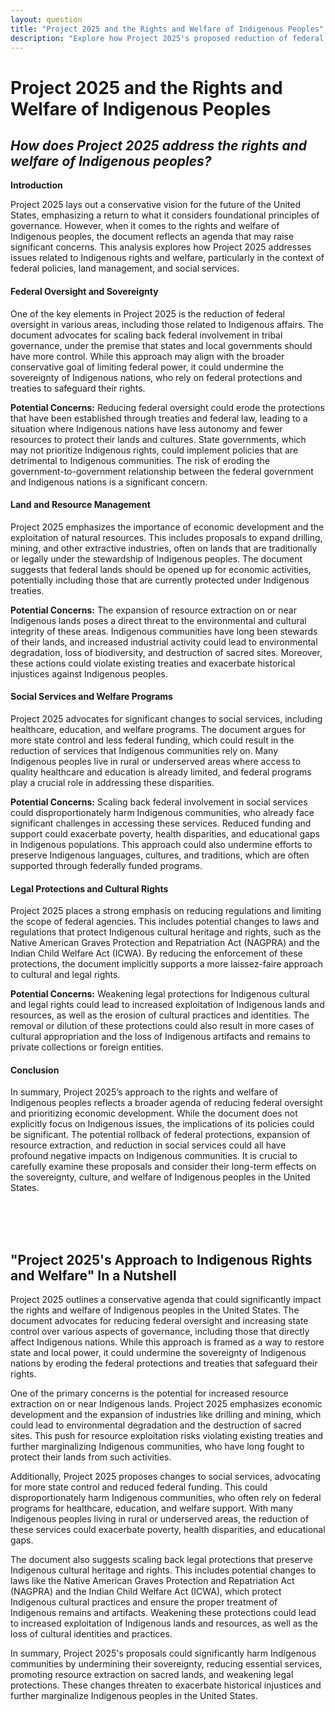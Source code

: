 ```yaml
---
layout: question
title: "Project 2025 and the Rights and Welfare of Indigenous Peoples"
description: "Explore how Project 2025's proposed reduction of federal oversight in Indigenous affairs could impact the rights, land sovereignty, and welfare of Indigenous communities."
---
```


# Project 2025 and the Rights and Welfare of Indigenous Peoples

## *How does Project 2025 address the rights and welfare of Indigenous peoples?*

**Introduction**

Project 2025 lays out a conservative vision for the future of the United States, emphasizing a return to what it considers foundational principles of governance. However, when it comes to the rights and welfare of Indigenous peoples, the document reflects an agenda that may raise significant concerns. This analysis explores how Project 2025 addresses issues related to Indigenous rights and welfare, particularly in the context of federal policies, land management, and social services.


#### Federal Oversight and Sovereignty

One of the key elements in Project 2025 is the reduction of federal oversight in various areas, including those related to Indigenous affairs. The document advocates for scaling back federal involvement in tribal governance, under the premise that states and local governments should have more control. While this approach may align with the broader conservative goal of limiting federal power, it could undermine the sovereignty of Indigenous nations, who rely on federal protections and treaties to safeguard their rights.

**Potential Concerns:** Reducing federal oversight could erode the protections that have been established through treaties and federal law, leading to a situation where Indigenous nations have less autonomy and fewer resources to protect their lands and cultures. State governments, which may not prioritize Indigenous rights, could implement policies that are detrimental to Indigenous communities. The risk of eroding the government-to-government relationship between the federal government and Indigenous nations is a significant concern.

#### Land and Resource Management

Project 2025 emphasizes the importance of economic development and the exploitation of natural resources. This includes proposals to expand drilling, mining, and other extractive industries, often on lands that are traditionally or legally under the stewardship of Indigenous peoples. The document suggests that federal lands should be opened up for economic activities, potentially including those that are currently protected under Indigenous treaties.

**Potential Concerns:** The expansion of resource extraction on or near Indigenous lands poses a direct threat to the environmental and cultural integrity of these areas. Indigenous communities have long been stewards of their lands, and increased industrial activity could lead to environmental degradation, loss of biodiversity, and destruction of sacred sites. Moreover, these actions could violate existing treaties and exacerbate historical injustices against Indigenous peoples.

#### Social Services and Welfare Programs

Project 2025 advocates for significant changes to social services, including healthcare, education, and welfare programs. The document argues for more state control and less federal funding, which could result in the reduction of services that Indigenous communities rely on. Many Indigenous peoples live in rural or underserved areas where access to quality healthcare and education is already limited, and federal programs play a crucial role in addressing these disparities.

**Potential Concerns:** Scaling back federal involvement in social services could disproportionately harm Indigenous communities, who already face significant challenges in accessing these services. Reduced funding and support could exacerbate poverty, health disparities, and educational gaps in Indigenous populations. This approach could also undermine efforts to preserve Indigenous languages, cultures, and traditions, which are often supported through federally funded programs.

#### Legal Protections and Cultural Rights

Project 2025 places a strong emphasis on reducing regulations and limiting the scope of federal agencies. This includes potential changes to laws and regulations that protect Indigenous cultural heritage and rights, such as the Native American Graves Protection and Repatriation Act (NAGPRA) and the Indian Child Welfare Act (ICWA). By reducing the enforcement of these protections, the document implicitly supports a more laissez-faire approach to cultural and legal rights.

**Potential Concerns:** Weakening legal protections for Indigenous cultural and legal rights could lead to increased exploitation of Indigenous lands and resources, as well as the erosion of cultural practices and identities. The removal or dilution of these protections could also result in more cases of cultural appropriation and the loss of Indigenous artifacts and remains to private collections or foreign entities.

#### Conclusion

In summary, Project 2025’s approach to the rights and welfare of Indigenous peoples reflects a broader agenda of reducing federal oversight and prioritizing economic development. While the document does not explicitly focus on Indigenous issues, the implications of its policies could be significant. The potential rollback of federal protections, expansion of resource extraction, and reduction in social services could all have profound negative impacts on Indigenous communities. It is crucial to carefully examine these proposals and consider their long-term effects on the sovereignty, culture, and welfare of Indigenous peoples in the United States.

<br><br><br>

## <span id="nutshell">"Project 2025's Approach to Indigenous Rights and Welfare" In a Nutshell</span>

Project 2025 outlines a conservative agenda that could significantly impact the rights and welfare of Indigenous peoples in the United States. The document advocates for reducing federal oversight and increasing state control over various aspects of governance, including those that directly affect Indigenous nations. While this approach is framed as a way to restore state and local power, it could undermine the sovereignty of Indigenous nations by eroding the federal protections and treaties that safeguard their rights.

One of the primary concerns is the potential for increased resource extraction on or near Indigenous lands. Project 2025 emphasizes economic development and the expansion of industries like drilling and mining, which could lead to environmental degradation and the destruction of sacred sites. This push for resource exploitation risks violating existing treaties and further marginalizing Indigenous communities, who have long fought to protect their lands from such activities.

Additionally, Project 2025 proposes changes to social services, advocating for more state control and reduced federal funding. This could disproportionately harm Indigenous communities, who often rely on federal programs for healthcare, education, and welfare support. With many Indigenous peoples living in rural or underserved areas, the reduction of these services could exacerbate poverty, health disparities, and educational gaps.

The document also suggests scaling back legal protections that preserve Indigenous cultural heritage and rights. This includes potential changes to laws like the Native American Graves Protection and Repatriation Act (NAGPRA) and the Indian Child Welfare Act (ICWA), which protect Indigenous cultural practices and ensure the proper treatment of Indigenous remains and artifacts. Weakening these protections could lead to increased exploitation of Indigenous lands and resources, as well as the loss of cultural identities and practices.

In summary, Project 2025's proposals could significantly harm Indigenous communities by undermining their sovereignty, reducing essential services, promoting resource extraction on sacred lands, and weakening legal protections. These changes threaten to exacerbate historical injustices and further marginalize Indigenous peoples in the United States.
